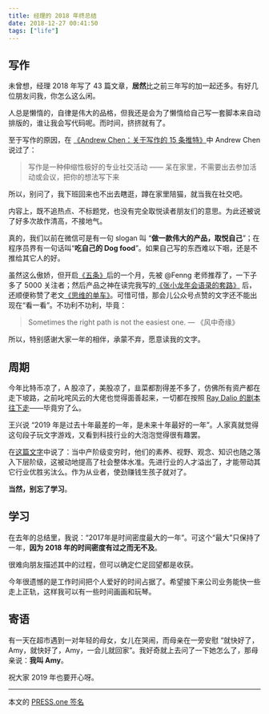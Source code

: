 ```yaml
---
title: 经理的 2018 年终总结
date: 2018-12-27 00:41:50
tags: ["life"]
---
```


## 写作

未曾想，经理 2018 年写了 43 篇文章，**居然**比之前三年写的加一起还多。有好几位朋友问我，你怎么这么闲。

人总是懒惰的，自律是伟大的品格，但我还是会为了懒惰给自己写一套脚本来自动排版的，谁让我会写代码呢。而时间，挤挤就有了。

至于写作的原因，在 [《Andrew Chen：关于写作的 15 条推特》](https://lyric.im/andrewchen-tweetstorm/)中 Andrew Chen 说过了：

> 写作是一种伸缩性极好的专业社交活动 —— 呆在家里，不需要出去参加活动或会议，把你的想法写下来

所以，别问了，我下班回来也不出去瞎逛，蹲在家里陪猫，就当我在社交吧。

内容上，既不追热点、不标题党，也没有完全取悦读者朋友们的意思。为此还被说了好多次故作清高，不接地气。

真的，我们以前在微信可是有一句 slogan 叫 “**做一款伟大的产品，取悦自己**”；在程序员界有一句话叫“**吃自己的 Dog food**”。如果自己写的东西难以下咽，还是不推给其它人的好。

虽然这么傲娇，但开启[《五条》](https://mp.weixin.qq.com/s/oqiANuBwR7davdsgJcBULg)后的一个月，先被 @Fenng 老师推荐了，一下子多了 5000 关注者；然后产品之神在读完我写的[《张小龙年会语录的套路》](https://lyric.im/zhangxiaolong-paradigm/) 后，还顺便称赞了老文[《思维的单车》](https://lyric.im/the-bicycle-for-the-mind/)。可惜可惜，那会儿公众号点赞的文字还不能出现在“看一看”。不功利不功利，毕竟：

> Sometimes the right path is not the easiest one. — 《风中奇缘》

所以，特别感谢大家一年的相伴，承蒙不弃，愿意读我的文字。

## 周期

今年比特币凉了，A 股凉了，美股凉了，韭菜都割得差不多了，仿佛所有资产都在走下坡路，之前叱咤风云的大佬也觉得面善起来，一切都在按照 [Ray Dalio 的剧本往下走](https://www.bilibili.com/video/av6496369/)——毕竟穷了么。

王兴说 “2019 年是过去十年最差的一年，是未来十年最好的一年”。人家真就觉得这句段子玩文字游戏，又看到科技行业的大泡泡觉得很有趣罢。

在[这篇文字](https://www.washingtonpost.com/opinions/upward-mobility-is-a-myth/2018/08/05/bb960ce4-972c-11e8-80e1-00e80e1fdf43_story.html?utm_term=.f572aef4c048)中说了：当中产阶级变穷时，他们的素养、视野、观念、知识也随之落入下层阶级，这被动地提高了社会整体水准。先进行业的人才溢出了，才能带动其它行业优胜劣汰么。作为从业者，使劲赚钱生孩子就对了。

**当然，别忘了学习**。

## 学习

在去年的总结里，我说：“2017年是时间密度最大的一年”。可这个“最大”只保持了一年，**因为 2018 年的时间密度有过之而无不及**。

很难向朋友描述其中的过程，但可以确定伫足回望都是收获。

今年很遗憾的是工作时间把个人爱好的时间占据了。希望接下来公司业务能快一些走上正轨，这样我可以有一些时间画画和玩琴。

## 寄语

有一天在超市遇到一对年轻的母女，女儿在哭闹，而母亲在一旁安慰 “就快好了，Amy，就快好了，Amy，一会儿就回家”。我好奇就上去问了一下她怎么了，那母亲说：**我叫 Amy**。

祝大家 2019 年也要开心呀。

---

本文的 [PRESS.one 签名](https://press.one/file/v?s=78d408976c875a97c6d37bd246caf9fbc5da40518827c7b461610311fbe0bd6ffa4ad2bf83815d7e6abd158dd6e8e17a2f604d38cbe36d4710874c4d5bd4b0bc1&h=018d4cebf2ba5772e9a582aa4ed4f2f44c74be74a922c8aa3bdb80e2b722c790&a=37bb01456229cf59e14aa19c6755a8ba2947be9b&f=P1&v=2)
